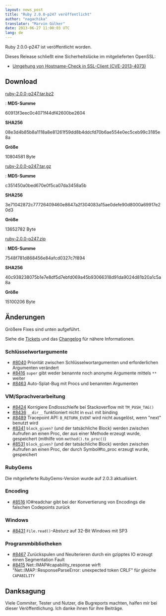 ```yaml
---
layout: news_post
title: "Ruby 2.0.0-p247 veröffentlicht"
author: "nagachika"
translator: "Marvin Gülker"
date: 2013-06-27 11:00:03 UTC
lang: de
---
```


Ruby 2.0.0-p247 ist veröffentlicht worden.

Dieses Release schließt eine Sicherheitslücke im mitgelieferten
OpenSSL:

* [Umgehung von Hostname-Check in SSL-Client (CVE-2013-4073)][1]

## Download

[ruby-2.0.0-p247.tar.bz2][2]

: **MD5-Summe**

  60913f3eec0c4071f44df42600be2604

  **SHA256**

  08e3d4b85b8a1118a8e81261f59dd8b4ddcfd70b6ae554e0ec5ceb99c3185e8a

  **Größe**

  10804581 Byte

[ruby-2.0.0-p247.tar.gz][3]

: **MD5-Summe**

  c351450a0bed670e0f5ca07da3458a5b

  **SHA256**

  3e71042872c77726409460e8647a2f304083a15ae0defe90d8000a69917e20d3

  **Größe**

  13652782 Byte

[ruby-2.0.0-p247.zip][4]

: **MD5-Summe**

  7548f781d868456e84afcd0327c7f894

  **SHA256**

  40c938238075b1e7e8df5d7ebfd069a45b93066318d91da9024d81b20a1c5a8a

  **Größe**

  15100206 Byte

## Änderungen

Größere Fixes sind unten aufgeführt.

Siehe die [Tickets][5] und das [Changelog][6] für nähere
Informationen.

### Schlüsselwortargumente

* [#8040](https://bugs.ruby-lang.org/issues/8040) Priorität zwischen Schlüsselwortargumenten und erforderlichen Argumenten verändert
* [#8416](https://bugs.ruby-lang.org/issues/8416) `super` gibt weder benannte noch anonyme Argumente mittels `**` weiter
* [#8463](https://bugs.ruby-lang.org/issues/8463) Auto-Splat-Bug mit Procs und benannten Argumenten

### VM/Sprachverarbeitung

* [#8424](https://bugs.ruby-lang.org/issues/8424) Korrigiere Endlosschleife bei Stackoverflow mit `TM_PUSH_TAG()`
* [#8436](https://bugs.ruby-lang.org/issues/8436) `__dir__` funktioniert nicht in `eval` mit binding
* [#8489](https://bugs.ruby-lang.org/issues/8489) Tracepoint API: `B_RETURN_EVENT` wird nicht ausgelöst, wenn "next" benutzt wird
* [#8341](https://bugs.ruby-lang.org/issues/8341) `block_given?` (und der tatsächliche Block) werden zwischen Aufrufen an einen Proc, der aus einer Methode erzeugt wurde, gespeichert (mithilfe von `method().to_proc()`)
* [#8531](https://bugs.ruby-lang.org/issues/8531) `block_given?` (und der tatsächliche Block) werden zwischen Aufrufen an einen Proc, der durch Symbol#to_proc erzeugt wurde, gespeichert

### RubyGems

Die mitgelieferte RubyGems-Version wurde auf 2.0.3 aktualisiert.

### Encoding

* [#8516](https://bugs.ruby-lang.org/issues/8516) IO#readchar gibt bei der Konvertierung von Encodings die falschen Codepoints zurück

### Windows

* [#8431](https://bugs.ruby-lang.org/issues/8431) `File.read()`-Absturz auf 32-Bit Windows mit SP3

### Programmbibliotheken

* [#8467](https://bugs.ruby-lang.org/issues/8467) Zurückspulen und Neuiterieren durch ein gzipptes IO erzeugt einen Segmentation Fault
* [#8415](https://bugs.ruby-lang.org/issues/8415) Net::IMAP#capability_response wirft "Net::IMAP::ResponseParseError: unexpected token CRLF" für gleiche `CAPABILITY`

## Danksagung

Viele Commiter, Tester und Nutzer, die Bugreports machten, halfen mir
bei dieser Veröffentlichung. Ich danke ihnen für ihre Beiträge.

[1]: /de/news/2013/06/27/hostname-check-bypassing-vulnerability-in-openssl-client-cve-2013-4073/
[2]: ftp://ftp.ruby-lang.org/pub/ruby/2.0/ruby-2.0.0-p247.tar.bz2
[3]: ftp://ftp.ruby-lang.org/pub/ruby/2.0/ruby-2.0.0-p247.tar.gz
[4]: ftp://ftp.ruby-lang.org/pub/ruby/2.0/ruby-2.0.0-p247.zip
[5]: https://bugs.ruby-lang.org/projects/ruby-200/issues?set_filter=1&amp;status_id=5
[6]: http://svn.ruby-lang.org/repos/ruby/tags/v2_0_0_247/ChangeLog
